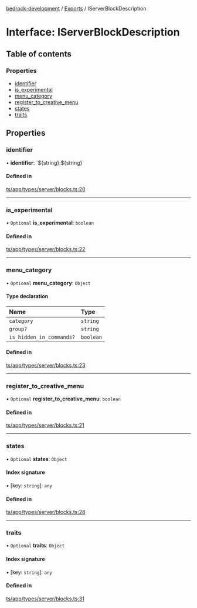 [bedrock-development](../README.md) / [Exports](../modules.md) / IServerBlockDescription

# Interface: IServerBlockDescription

## Table of contents

### Properties

- [identifier](IServerBlockDescription.md#identifier)
- [is\_experimental](IServerBlockDescription.md#is_experimental)
- [menu\_category](IServerBlockDescription.md#menu_category)
- [register\_to\_creative\_menu](IServerBlockDescription.md#register_to_creative_menu)
- [states](IServerBlockDescription.md#states)
- [traits](IServerBlockDescription.md#traits)

## Properties

### identifier

• **identifier**: \`$\{string}:$\{string}\`

#### Defined in

[ts/app/types/server/blocks.ts:20](https://github.com/DauntlessStudio/Bedrock-Developments/blob/9a78313/ts/app/types/server/blocks.ts#L20)

___

### is\_experimental

• `Optional` **is\_experimental**: `boolean`

#### Defined in

[ts/app/types/server/blocks.ts:22](https://github.com/DauntlessStudio/Bedrock-Developments/blob/9a78313/ts/app/types/server/blocks.ts#L22)

___

### menu\_category

• `Optional` **menu\_category**: `Object`

#### Type declaration

| Name | Type |
| :------ | :------ |
| `category` | `string` |
| `group?` | `string` |
| `is_hidden_in_commands?` | `boolean` |

#### Defined in

[ts/app/types/server/blocks.ts:23](https://github.com/DauntlessStudio/Bedrock-Developments/blob/9a78313/ts/app/types/server/blocks.ts#L23)

___

### register\_to\_creative\_menu

• `Optional` **register\_to\_creative\_menu**: `boolean`

#### Defined in

[ts/app/types/server/blocks.ts:21](https://github.com/DauntlessStudio/Bedrock-Developments/blob/9a78313/ts/app/types/server/blocks.ts#L21)

___

### states

• `Optional` **states**: `Object`

#### Index signature

▪ [key: `string`]: `any`

#### Defined in

[ts/app/types/server/blocks.ts:28](https://github.com/DauntlessStudio/Bedrock-Developments/blob/9a78313/ts/app/types/server/blocks.ts#L28)

___

### traits

• `Optional` **traits**: `Object`

#### Index signature

▪ [key: `string`]: `any`

#### Defined in

[ts/app/types/server/blocks.ts:31](https://github.com/DauntlessStudio/Bedrock-Developments/blob/9a78313/ts/app/types/server/blocks.ts#L31)
